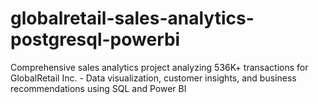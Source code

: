 # globalretail-sales-analytics-postgresql-powerbi
Comprehensive sales analytics project analyzing 536K+ transactions for GlobalRetail Inc. - Data visualization, customer insights, and business recommendations using SQL and Power BI
